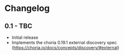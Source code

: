 # Changelog

## 0.1 - TBC

* Initial release
* Implements the choria 0.19.1 external discovery spec
  (https://choria.io/docs/concepts/discovery/#external)
